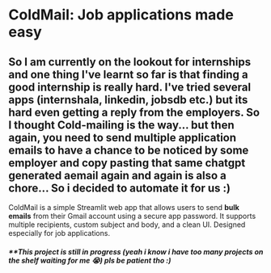 # ColdMail: Job applications made easy

So I am currently on the lookout for internships and one thing I've learnt so far is that finding a good internship is really hard. I've tried several apps (internshala, linkedin, jobsdb etc.) but its hard even getting a reply from the employers. So I thought Cold-mailing is the way... but then again, you need to send multiple application emails to have a chance to be noticed by some employer and copy pasting that same chatgpt generated aemail again and again is also a chore... So i decided to automate it for us :)
---
ColdMail is a simple Streamlit web app that allows users to send **bulk emails** from their Gmail account using a secure app password. It supports multiple recipients, custom subject and body, and a clean UI. Designed especially for job applications.

##### **This project is still in progress (yeah i know i have too many projects on the shelf waiting for me 😭) pls be patient tho :)